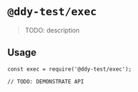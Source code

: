 # `@ddy-test/exec`

> TODO: description

## Usage

```
const exec = require('@ddy-test/exec');

// TODO: DEMONSTRATE API
```
